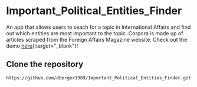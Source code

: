 # Important_Political_Entities_Finder

An app that allows users to seach for a topic in International Affairs and find out which entities are most important to the topic. Corpora is made up of articles scraped from the Foreign Affairs Magazine website. Check out the demo [here](http://107.23.92.220:5000){:target="_blank"}!


## Clone the repository

```https://github.com/dberger1989/Important_Political_Entities_Finder.git```
